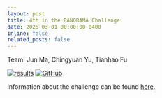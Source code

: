 ```yaml
---
layout: post
title: 4th in the PANORAMA Challenge.
date: 2025-03-01 00:00:00-0400
inline: false
related_posts: false
---
```


Team: Jun Ma, Chingyuan Yu, Tianhao Fu

[![results](https://img.shields.io/badge/Results-gray?style=for-the-badge)](https://www.linkedin.com/posts/nataliacalves_panorama-grand-challenge-activity-7303023472736194560-Jp0d)
[![GitHub](https://img.shields.io/badge/Repo-060e1a?style=for-the-badge&logo=github)](https://github.com/bowang-lab/PANORAMA)

Information about the challenge can be found [here](https://panorama.grand-challenge.org).
